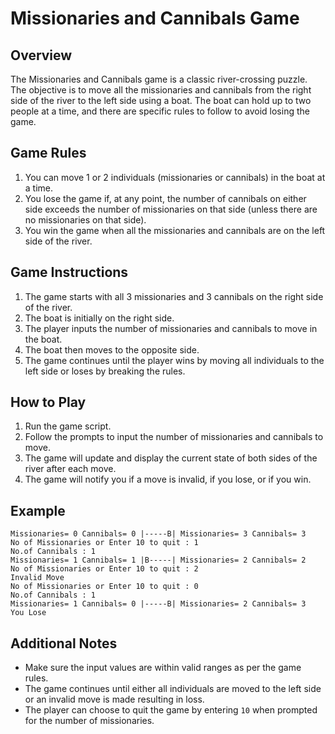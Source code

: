 # Missionaries and Cannibals Game

## Overview

The Missionaries and Cannibals game is a classic river-crossing puzzle. The objective is to move all the missionaries and cannibals from the right side of the river to the left side using a boat. The boat can hold up to two people at a time, and there are specific rules to follow to avoid losing the game.

## Game Rules

1. You can move 1 or 2 individuals (missionaries or cannibals) in the boat at a time.
2. You lose the game if, at any point, the number of cannibals on either side exceeds the number of missionaries on that side (unless there are no missionaries on that side).
3. You win the game when all the missionaries and cannibals are on the left side of the river.

## Game Instructions

1. The game starts with all 3 missionaries and 3 cannibals on the right side of the river.
2. The boat is initially on the right side.
3. The player inputs the number of missionaries and cannibals to move in the boat.
4. The boat then moves to the opposite side.
5. The game continues until the player wins by moving all individuals to the left side or loses by breaking the rules.

## How to Play

1. Run the game script.
2. Follow the prompts to input the number of missionaries and cannibals to move.
3. The game will update and display the current state of both sides of the river after each move.
4. The game will notify you if a move is invalid, if you lose, or if you win.

## Example

```
Missionaries= 0 Cannibals= 0 |-----B| Missionaries= 3 Cannibals= 3
No of Missionaries or Enter 10 to quit : 1
No.of Cannibals : 1
Missionaries= 1 Cannibals= 1 |B-----| Missionaries= 2 Cannibals= 2
No of Missionaries or Enter 10 to quit : 2
Invalid Move
No of Missionaries or Enter 10 to quit : 0
No.of Cannibals : 1
Missionaries= 1 Cannibals= 0 |-----B| Missionaries= 2 Cannibals= 3
You Lose
```

## Additional Notes

- Make sure the input values are within valid ranges as per the game rules.
- The game continues until either all individuals are moved to the left side or an invalid move is made resulting in loss.
- The player can choose to quit the game by entering `10` when prompted for the number of missionaries.
